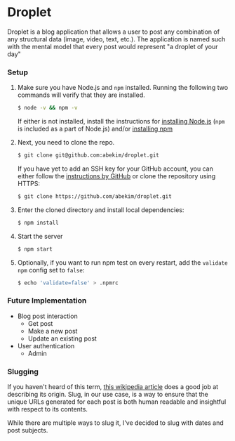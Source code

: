 Droplet
=======

Droplet is a blog application that allows a user to post any combination of any structural data (image, video, text, etc.).
The application is named such with the mental model that every post would represent "a droplet of your day"

### Setup

1. Make sure you have Node.js and `npm` installed. Running the following two commands will verify that they are installed.

    ```bash
    $ node -v && npm -v
    ```

    If either is not installed, install the instructions for [installing Node.js](https://nodejs.org/en/download/package-manager/) (`npm` is included as a part of Node.js) and/or [installing npm](http://blog.npmjs.org/post/85484771375/how-to-install-npm)

2. Next, you need to clone the repo.

    ```bash
    $ git clone git@github.com:abekim/droplet.git
    ```

    If you have yet to add an SSH key for your GitHub account, you can either follow the [instructions by GitHub](https://help.github.com/articles/adding-a-new-ssh-key-to-your-github-account/) or clone the repository using HTTPS:

    ```bash
    $ git clone https://github.com/abekim/droplet.git
    ```

3. Enter the cloned directory and install local dependencies:

    ```bash
    $ npm install
    ```

4. Start the server

    ```bash
    $ npm start
    ```

5. Optionally, if you want to run npm test on every restart, add the `validate` `npm` config set to `false`:

    ```bash
    $ echo 'validate=false' > .npmrc
    ```

### Future Implementation

- Blog post interaction
	- Get post
	- Make a new post
	- Update an existing post
- User authentication
    - Admin

### Slugging

If you haven't heard of this term, [this wikipedia article](https://en.wikipedia.org/wiki/Slug_(publishing)) does a good job at describing its origin. Slug, in our use case, is a way to ensure that the unique URLs generated for each post is both human readable and insightful with respect to its contents.

While there are multiple ways to slug it, I've decided to slug with dates and post subjects.

